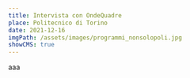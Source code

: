 ```yaml
---
title: Intervista con OndeQuadre
place: Politecnico di Torino
date: 2021-12-16
imgPath: /assets/images/programmi_nonsolopoli.jpg
showCMS: true
---
```

aaa